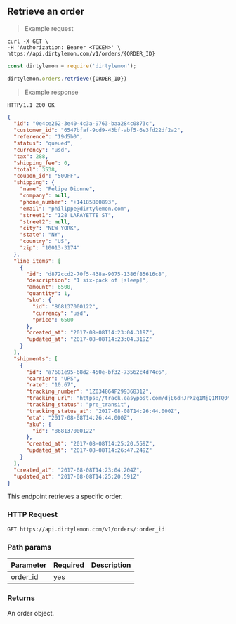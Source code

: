 ## Retrieve an order

> Example request

```shell
curl -X GET \
-H 'Authorization: Bearer <TOKEN>' \
https://api.dirtylemon.com/v1/orders/{ORDER_ID}
```

```javascript
const dirtylemon = require('dirtylemon');

dirtylemon.orders.retrieve({ORDER_ID})
```

> Example response

```http
HTTP/1.1 200 OK
```

```json
{
  "id": "0e4ce262-3e40-4c3a-9763-baa284c0873c",
  "customer_id": "6547bfaf-9cd9-43bf-abf5-6e3fd22df2a2",
  "reference": "19d5b0",
  "status": "queued",
  "currency": "usd",
  "tax": 288,
  "shipping_fee": 0,
  "total": 3538,
  "coupon_id": "50OFF",
  "shipping": {
    "name": "Felipe Dionne",
    "company": null,
    "phone_number": "+14185800893",
    "email": "philippe@dirtylemon.com",
    "street1": "128 LAFAYETTE ST",
    "street2": null,
    "city": "NEW YORK",
    "state": "NY",
    "country": "US",
    "zip": "10013-3174"
  },
  "line_items": [
    {
      "id": "d872ccd2-70f5-438a-9075-1386f85616c8",
      "description": "1 six-pack of [sleep]",
      "amount": 6500,
      "quantity": 1,
      "sku": {
        "id": "868137000122",
        "currency": "usd",
        "price": 6500
      },
      "created_at": "2017-08-08T14:23:04.319Z",
      "updated_at": "2017-08-08T14:23:04.319Z"
    }
  ],
  "shipments": [
    {
      "id": "a7681e95-68d2-450e-bf32-73562c4d74c6",
      "carrier": "UPS",
      "rate": "10.67",
      "tracking_number": "1Z034864P299368312",
      "tracking_url": "https://track.easypost.com/djE6dHJrXzg1MjQ1MTQ0YWEzNzQzMjBhNTc2NjgwMzdiMmIzMjVi",
      "tracking_status": "pre_transit",
      "tracking_status_at": "2017-08-08T14:26:44.000Z",
      "eta": "2017-08-08T14:26:44.000Z",
      "sku": {
        "id": "868137000122"
      },
      "created_at": "2017-08-08T14:25:20.559Z",
      "updated_at": "2017-08-08T14:26:47.249Z"
    }
  ],
  "created_at": "2017-08-08T14:23:04.204Z",
  "updated_at": "2017-08-08T14:25:20.591Z"
}
```

This endpoint retrieves a specific order.

### HTTP Request

`GET https://api.dirtylemon.com/v1/orders/:order_id`

### Path params

| Parameter | Required | Description |
| --------- | -------- | ------------|
| order_id | yes |  |

### Returns

An order object.
